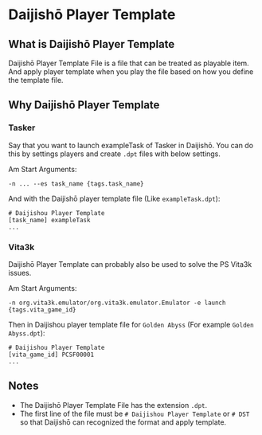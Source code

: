 # Daijishō Player Template
## What is Daijishō Player Template
Daijishō Player Template File is a file that can be treated as playable item. And apply player template when you play the file based on how you define the template file.

## Why Daijishō Player Template

### Tasker
Say that you want to launch exampleTask of Tasker in Daijishō. You can do this by settings players and create `.dpt` files with below settings.

Am Start Arguments:

 `-n ... --es task_name {tags.task_name}`

And with the Daijishō player template file (Like `exampleTask.dpt`):
```
# Daijishou Player Template
[task_name] exampleTask
...
```

### Vita3k
Daijishō Player Template can probably also be used to solve the PS Vita3k issues.

Am Start Arguments:

`-n org.vita3k.emulator/org.vita3k.emulator.Emulator -e launch {tags.vita_game_id}`

Then in Daijishou player template file for `Golden Abyss` (For example `Golden Abyss.dpt`):
```
# Daijishou Player Template
[vita_game_id] PCSF00001
...
```

## Notes
 - The Daijishō Player Template File has the extension `.dpt`. 
 - The first line of the file must be `# Daijishou Player Template` or `# DST` so that Daijishō can recognized the format and apply template.